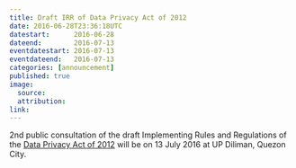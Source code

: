 ```yaml
---
title: Draft IRR of Data Privacy Act of 2012
date: 2016-06-28T23:36:18UTC
datestart:      2016-06-28
dateend:        2016-07-13
eventdatestart: 2016-07-13
eventdateend:   2016-07-13
categories: [announcement]
published: true
image:
  source:
  attribution:
link: 
---
```


2nd public consultation of the draft Implementing Rules and Regulations of the [Data Privacy Act of 2012](http://www.gov.ph/2016/06/20/irr-data-privacy-act-2012/
) will be on 13 July 2016 at UP Diliman, Quezon City.
